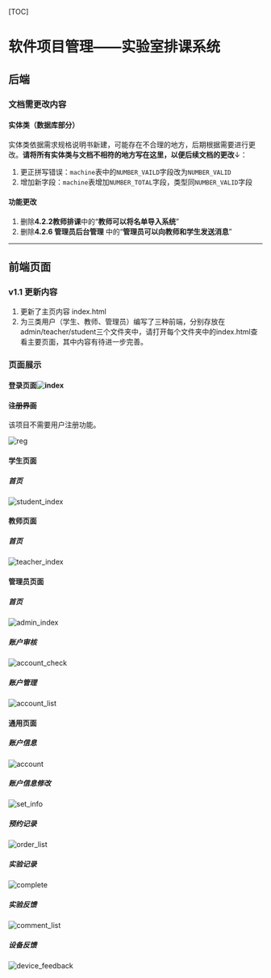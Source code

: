[TOC]

# 软件项目管理——实验室排课系统

## 后端

### 文档需更改内容

#### 实体类（数据库部分）

实体类依据需求规格说明书新建，可能存在不合理的地方，后期根据需要进行更改。**请将所有实体类与文档不相符的地方写在这里，以便后续文档的更改**↓：

1. 更正拼写错误：`machine`表中的`NUMBER_VAILD`字段改为`NUMBER_VALID`
2. 增加新字段：`machine`表增加`NUMBER_TOTAL`字段，类型同`NUMBER_VALID`字段 

#### 功能更改

1. 删除**4.2.2教师排课**中的“**教师可以将名单导入系统**”
2. 删除**4.2.6 管理员后台管理** 中的“**管理员可以向教师和学生发送消息**”

------

## 前端页面

### v1.1 更新内容

1. 更新了主页内容 index.html
2. 为三类用户（学生、教师、管理员）编写了三种前端，分别存放在admin/teacher/student三个文件夹中，请打开每个文件夹中的index.html查看主要页面，其中内容有待进一步完善。

### 页面展示

#### 登录页面![index](pic/index.png)

#### ~~注册界面~~

该项目不需要用户注册功能。

![reg](pic/reg.png)

#### 学生页面

##### 首页

![student_index](pic/student/student_index.png)

#### 教师页面

##### 首页

![teacher_index](pic/teacher/teacher_index.png)

#### 管理员页面

##### 首页

![admin_index](pic/admin/admin_index.png)

##### 账户审核

![account_check](pic/admin/account_check.png)

##### 账户管理

![account_list](pic/admin/account_list.png)

#### 通用页面

##### 账户信息

![account](pic/common/account.png)

##### 账户信息修改

![set_info](pic/common/set_info.png)

##### 预约记录

![order_list](pic/common/order_list.png)

##### 实验记录

![complete](pic/common/complete.png)

##### 实验反馈

![comment_list](pic/common/comment_list.png)

##### 设备反馈

![device_feedback](pic/common/device_feedback.png)
